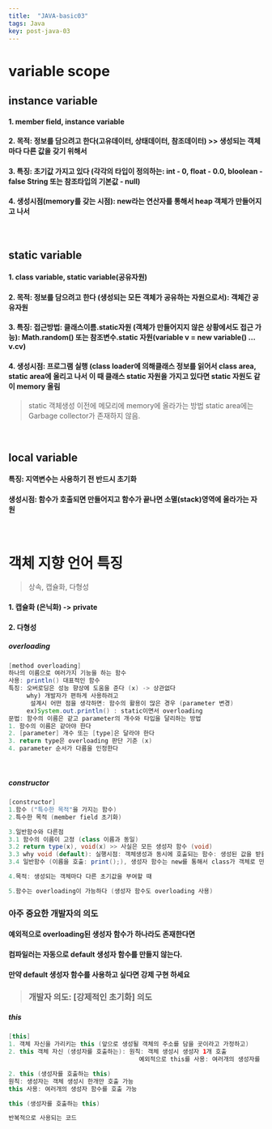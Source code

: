```yaml
---
title:  "JAVA-basic03"
tags: Java
key: post-java-03
---
```

# variable scope
## instance variable
#### 1. member field, instance variable
#### 2. 목적: 정보를 담으려고 한다(고유데이터, 상태데이터, 참조데이터) >> 생성되는 객체마다 다른 값을 갖기 위해서
#### 3. 특징: 초기값 가지고 있다 (각각의 타입이 정의하는: int - 0, float - 0.0, bloolean - false String 또는 참조타입의 기본값 - null)
#### 4. 생성시점(memory를 갖는 시점): new라는 연산자를 통해서 heap 객체가 만들어지고 나서
<br>

## static variable
#### 1. class variable, static variable(공유자원)
#### 2. 목적: 정보를 담으려고 한다 (생성되는 모든 객체가 공유하는 자원으로서): 객체간 공유자원
#### 3. 특징: 접근방법: 클래스이름.static자원 (객체가 만들어지지 않은 상황에서도 접근 가능): Math.random() 또는 참조변수.static 자원(variable v = new variable() ... v.cv)
#### 4. 생성시점: 프로그램 실행 (class loader에 의해클래스 정보를 읽어서 class area, static area에 올리고 나서 이 때 클래스 static 자원을 가지고 있다면 static 자원도 같이 memory 올림
> static 객체생성 이전에 메모리에  memory에 올라가는 방법
static area에는 Garbage collector가 존재하지 않음.	
<br>

## local variable
#### 특징: 지역변수는 사용하기 전 반드시 초기화
#### 생성시점: 함수가 호출되면 만들어지고 함수가 끝나면 소멸(stack)영역에 올라가는 자원
<br>

# 객체 지향 언어 특징
> 상속, 캡슐화, 다형성

#### 1. 캡슐화 (은닉화) -> private

#### 2. 다형성
##### overloading
~~~java 
[method overloading]
하나의 이름으로 여러가지 기능을 하는 함수
사용: println() 대표적인 함수
특징: 오버로딩은 성능 향상에 도움을 준다 (x) -> 상관없다
     why) 개발자가 편하게 사용하려고
	  설계시 어떤 점을 생각하면: 함수의 활용이 많은 경우 (parameter 변경)
	 ex)System.out.println() : static이면서 overloading
문법: 함수의 이름은 같고 parameter의 개수와 타입을 달리하는 방법
1. 함수의 이름은 같아야 한다
2. [parameter] 개수 또는 [type]은 달라야 한다
3. return type은 overloading 판단 기준 (x)
4. parameter 순서가 다름을 인정한다
~~~
<br>

##### constructor
~~~java
[constructor]
1.함수 ("특수한 목적"을 가지는 함수)
2.특수한 목적 (member field 초기화)

3.일반함수와 다른점
3.1 함수의 이름이 고정 (class 이름과 동일)
3.2 return type(x), void(x) >> 사실은 모든 생성자 함수 (void)
3.3 why void (default): 실행시점: 객체생성과 동시에 호출되는 함수: 생성된 값을 받을 녀석이 없어요
3.4 일반함수 (이름을 호출: print();), 생성자 함수는 new를 통해서 class가 객체로 만들어 질 때

4.목적: 생성되는 객체마다 다른 초기값을 부여할 때

5.함수는 overloading이 가능하다 (생성자 함수도 overloading 사용)
~~~

### 아주 중요한 개발자의 의도
#### 예외적으로 overloading된 생성자 함수가 하나라도 존재한다면
#### 컴파일러는 자동으로 default 생성자 함수를 만들지 않는다.
#### 만약 default 생성자 함수를 사용하고 싶다면 강제 구현 하세요
> ### 개발자 의도: [강제적인 초기화] 의도

##### this
~~~java
[this]
1. 객체 자신을 가리키는 this (앞으로 생성될 객체의 주소를 담을 곳이라고 가정하고)
2. this 객체 자신 (생성자를 호출하는): 원칙: 객체 생성시 생성자 1개 호출
							        예외적으로 this를 사용: 여러개의 생성자를 호출 가능 

2. this (생성자를 호출하는 this)
원칙: 생성자는 객체 생성시 한개만 호출 가능
this 사용: 여러개의 생성자 함수를 호출 가능

this (생성자를 호출하는 this)

반복적으로 사용되는 코드
~~~